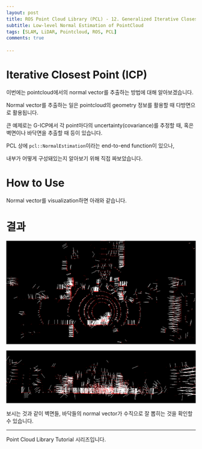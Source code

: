 ```yaml
---
layout: post
title: ROS Point Cloud Library (PCL) - 12. Generalized Iterative Closest Point (G-ICP)
subtitle: Low-level Normal Estimation of PointCloud 
tags: [SLAM, LiDAR, Pointcloud, ROS, PCL]
comments: true

---
```


# Iterative Closest Point (ICP)
이번에는 pointcloud에서의 normal vector를 추출하는 방법에 대해 알아보겠습니다.

Normal vector를 추출하는 일은 pointcloud의 geometry 정보를 활용할 때 다방면으로 활용됩니다.

큰 예제로는 G-ICP에서 각 point마다의 uncertainty(covariance)를 추정할 때, 혹은 벽면이나 바닥면을 추출할 때 등이 있습니다.  

PCL 상에 `pcl::NormalEstimation`이라는 end-to-end function이 있으나,

내부가 어떻게 구성돼있는지 알아보기 위해 직접 짜보았습니다.


# How to Use

<script src="https://gist.github.com/LimHyungTae/4e0738316126fbe2d5cbe6cded1c2f2a.js"></script>

Normal vector를 visualization하면 아래와 같습니다.

# 결과

![normal1](/img/normal_vector1.png)

![normal2](/img/normal_vector2.png)

보시는 것과 같이 벽면들, 바닥들의 normal vector가 수직으로 잘 뽑히는 것을 확인할 수 있습니다.

---

Point Cloud Library Tutorial 시리즈입니다.

